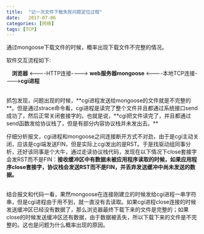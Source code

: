 ```yaml
---
title:  "记一次文件下载失败问题定位过程"  
date:   2017-07-06  
categories: [网络]  
tags: [TCP]
---
```


通过mongoose下载文件的时候，概率出现下载文件不完整的情况。


软件交互流程如下:


&emsp;**浏览器** <\-\-\-\-HTTP连接\-\-\-\-> **web服务器mongoose** <\-\-\-\-本地TCP连接\-\-\-\->**cgi进程**  

<br>
抓包发现，问题出现的时候，**cgi进程发送给mongoose的文件就是不完整的**。但是通过strace命令看，cgi进程是读完了整个文件并且都通过系统接口send成功了，然后正常关闭套接字的。也就是说，**cgi把文件读完了，并且都通过send函数发给协议栈了，但是有部分内容协议栈并未发出去。**  
<br>

仔细分析报文，cgi进程和mongoose之间连接断开方式不对劲，由于是cgi主动关闭，应该是cgi端发送FIN，但是实际上cgi发出的是RST。于是找驱动组同事分析，还好该同事是个大牛，通过走读协议栈代码，发现在以下情况下close套接字会发RST而不是FIN：**接收缓冲区中有数据未被应用程序读取的时候，如果应用程序close套接字，协议栈会发送RST而不是FIN，并丢弃发送缓冲中尚未发送的数据。**  

<br>
结合报文和代码一看，果然mongoose在连接刚建立的时候发给cgi进程一串字符串，但是cgi进程由于用不到，就一直没有去读取。如果cgi进程close连接的时候发送缓冲区已经没有数据了，那么浏览器最终下载下来的文件是完整的；如果close的时候发送缓冲区还有数据，由于数据被丢失，所以下载下来的文件是不完整的。这也是问题为什么概率出现的原因。
 

                
